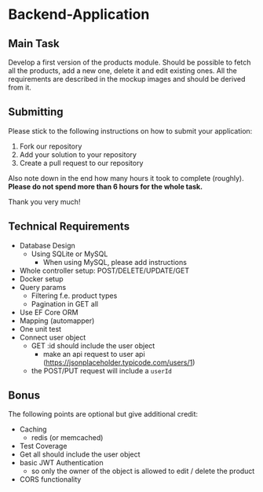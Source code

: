 # Backend-Application
## Main Task
Develop a first version of the products module. Should be possible to fetch all the products, add a new one, delete it and edit existing ones. All the requirements are described in the mockup images and should be derived from it.

## Submitting
Please stick to the following instructions on how to submit your application:
1. Fork our repository
2. Add your solution to your repository
3. Create a pull request to our repository 

Also note down in the end how many hours it took to complete (roughly). **Please do not spend more than 6 hours for the whole task.**

Thank you very much!

## Technical Requirements
* Database Design
    * Using SQLite or MySQL
        - When using MySQL, please add instructions
* Whole controller setup: POST/DELETE/UPDATE/GET
* Docker setup
* Query params
    * Filtering f.e. product types
    * Pagination in GET all
* Use EF Core ORM
* Mapping (automapper)
* One unit test
* Connect user object
    * GET :id should include the user object
      * make an api request to user api (https://jsonplaceholder.typicode.com/users/1)
    * the POST/PUT request will include a `userId`

## Bonus
The following points are optional but give additional credit:
* Caching
    * redis (or memcached)
* Test Coverage
* Get all should include the user object
* basic JWT Authentication
    * so only the owner of the object is allowed to edit / delete the product
* CORS functionality